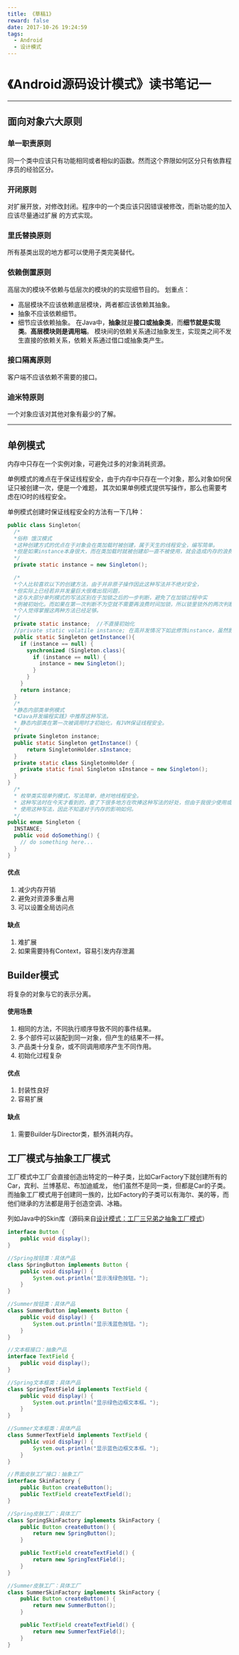 ```yaml
---
title: 《草稿1》
reward: false
date: 2017-10-26 19:24:59
tags:
  - Android
  - 设计模式
---
```


# 《Android源码设计模式》读书笔记一

---
## 面向对象六大原则

### 单一职责原则

同一个类中应该只有功能相同或者相似的函数。然而这个界限如何区分只有依靠程序员的经验区分。

### 开闭原则

对扩展开放，对修改封闭。程序中的一个类应该只因错误被修改，而新功能的加入应该尽量通过扩展
的方式实现。

### 里氏替换原则

所有基类出现的地方都可以使用子类完美替代。

### 依赖倒置原则

高层次的模块不依赖与低层次的模块的的实现细节目的。
划重点：
  - 高层模块不应该依赖底层模块，两者都应该依赖其抽象。
  - 抽象不应该依赖细节。
  - 细节应该依赖抽象。
在Java中，**抽象**就是**接口或抽象类**，而**细节就是实现类**。**高层模块则是调用端**。
模块间的依赖关系通过抽象发生，实现类之间不发生直接的依赖关系，依赖关系通过借口或抽象类产生。

### 接口隔离原则

客户端不应该依赖不需要的接口。

### 迪米特原则

一个对象应该对其他对象有最少的了解。

---

## 单例模式

内存中只存在一个实例对象，可避免过多的对象消耗资源。

单例模式的难点在于保证线程安全，由于内存中只存在一个对象，那么对象如何保证只被创建一次，便是一个难题，
其次如果单例模式提供写操作，那么也需要考虑在IO时的线程安全。

单例模式创建时保证线程安全的方法有一下几种：

``` java
public class Singleton{
  /*
  *俗称 饿汉模式
  *这种创建方式的优点在于对象会在类加载时被创建，属于天生的线程安全，编写简单。
  *但是如果instance本身很大，而在类加载时就被创建却一直不被使用，就会造成内存的浪费
  */
  private static instance = new Singleton();

  /*
  *个人比较喜欢以下的创建方法，由于并非原子操作因此这种写法并不绝对安全，
  *但实际上已经若非并发量巨大很难出现问题，
  *这与大部分单列模式的写法区别在于加锁之后的一步判断，避免了在加锁过程中实
  *例被初始化。而如果在第一次判断不为空就不需要再浪费时间加锁，所以锁里锁外的两次判断时必不可少的。
  *个人觉得掌握这两种方法已经足够。
  */
  private static instance;  //不直接初始化
  //private static volatile instance; 在高并发情况下如此修饰instance，虽然影响性能，但是安全性方面无懈可击。
  public static Singleton getInstance(){
    if (instance == null) {
      synchronized (Singleton.class){
        if (instance == null) {
          instance = new Singleton();
        }
      }
    }
    return instance;
  }
  /*
  *静态内部类单例模式
  *《Java并发编程实践》中推荐这种写法。
  * 静态内部类在第一次被调用时才初始化，有JVM保证线程安全。
  */
  private Singleton instance;
  public static Singleton getInstance() {
      return SingletonHolder.sInstance;
  }
  private static class SingletonHolder {
    private static final Singleton sInstance = new Singleton();
  }
}
  /*
  * 枚举类实现单列模式，写法简单，绝对地线程安全。
  * 这种写法时在今天才看到的，查了下很多地方在吹捧这种写法的好处，但由于我很少使用或看到别人
  * 使用这种写法，因此不知道对于内存的影响如何。
  */
public enum Singleton {
  INSTANCE;
  public void doSomething() {
    // do something here...
  }
}

```
#### 优点
 1. 减少内存开销
 2. 避免对资源多重占用
 3. 可以设置全局访问点

#### 缺点
 1. 难扩展
 2. 如果需要持有Context，容易引发内存泄漏

## Builder模式
将复杂的对象与它的表示分离。

#### 使用场景
1. 相同的方法，不同执行顺序导致不同的事件结果。
2. 多个部件可以装配到同一对象，但产生的结果不一样。
3. 产品类十分复杂，或不同调用顺序产生不同作用。
4. 初始化过程复杂

#### 优点
1. 封装性良好
2. 容易扩展

#### 缺点
1. 需要Builder与Director类，额外消耗内存。


## 工厂模式与抽象工厂模式
工厂模式中工厂会直接创造出特定的一种子类，比如CarFactory下就创建所有的Car，宾利、兰博基尼、布加迪威龙，
他们虽然不是同一类，但都是Car的子类。
而抽象工厂模式用于创建同一族的，比如Factory的子类可以有海尔、美的等，而他们继承的方法都是用于创造空调、冰箱。

列如Java中的Skin库（源码来自[设计模式：工厂三兄弟之抽象工厂模式](https://tracylihui.github.io/2015/07/23/designPattern/%E8%AE%BE%E8%AE%A1%E6%A8%A1%E5%BC%8F%EF%BC%9A%E5%B7%A5%E5%8E%82%E4%B8%89%E5%85%84%E5%BC%9F%E4%B9%8B%E6%8A%BD%E8%B1%A1%E5%B7%A5%E5%8E%82%E6%A8%A1%E5%BC%8F/)）
``` java
interface Button {  
    public void display();  
}  

//Spring按钮类：具体产品  
class SpringButton implements Button {  
    public void display() {  
        System.out.println("显示浅绿色按钮。");  
    }  
}  

//Summer按钮类：具体产品  
class SummerButton implements Button {  
    public void display() {  
        System.out.println("显示浅蓝色按钮。");  
    }
}  

//文本框接口：抽象产品  
interface TextField {  
    public void display();  
}  

//Spring文本框类：具体产品  
class SpringTextField implements TextField {  
    public void display() {  
        System.out.println("显示绿色边框文本框。");  
    }  
}  

//Summer文本框类：具体产品  
class SummerTextField implements TextField {  
    public void display() {  
        System.out.println("显示蓝色边框文本框。");  
    }
}  

//界面皮肤工厂接口：抽象工厂  
interface SkinFactory {  
    public Button createButton();  
    public TextField createTextField();  
}  

//Spring皮肤工厂：具体工厂  
class SpringSkinFactory implements SkinFactory {  
    public Button createButton() {  
        return new SpringButton();  
    }  

    public TextField createTextField() {  
        return new SpringTextField();  
    }  
}  

//Summer皮肤工厂：具体工厂  
class SummerSkinFactory implements SkinFactory {  
    public Button createButton() {  
        return new SummerButton();  
    }  

    public TextField createTextField() {  
        return new SummerTextField();  
    }  
}
```
